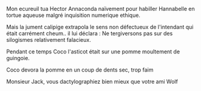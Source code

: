 Mon ecureuil tua Hector Annaconda naïvement pour habiller Hannabelle en tortue aqueuse malgré inquisition numerique ethique.


Mais la jument calipige extrapola le sens non défectueux de l'intendant qui était carrément cheum.. il lui déclara : Ne tergiversons pas sur des silogismes relativement falacieux.

Pendant ce temps Coco l'asticot était sur une pomme moultement de guingoie. 

Coco devora la pomme en un coup de dents sec, trop faim

Monsieur Jack, vous dactylographiez bien mieux que votre ami Wolf
